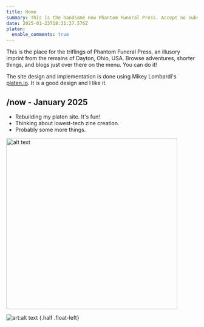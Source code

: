 ```yaml
---
title: Home
summary: This is the handsome new Phantom Funeral Press. Accept no substitutions.
date: 2025-01-23T18:31:27.576Z
platen:
  enable_comments: true
---
```


This is the place for the triflings of Phantom Funeral Press, an illusory imprint from the remains
of Dayton, Ohio, USA. Browse adventures, shorter things, and blogs just over there on the menu. You
can do it!

The site design and implementation is done using Mikey Lombardi's [platen.io](https://platen.io/).
It is a good design and I like it.

## /now - January 2025

- Rebuilding my platen site. It's fun!
- Thinking about lowest-tech zine creation.
- Probably some more things.

<img src="https://phantomfuneral.com/games/adventures/trfosk/SkeletonMaiden.jpg" alt="alt text" width="450" />

![art:alt text](https://phantomfuneral.com/games/adventures/trfosk/SkeletonMaiden.jpg)
{.half .float-left}
